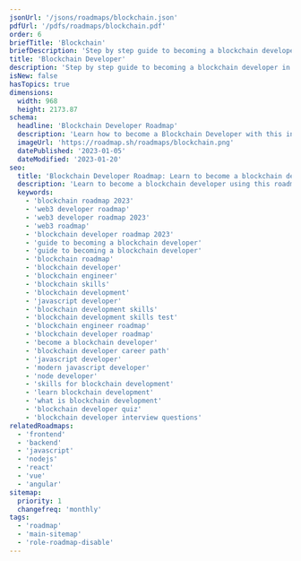 ```yaml
---
jsonUrl: '/jsons/roadmaps/blockchain.json'
pdfUrl: '/pdfs/roadmaps/blockchain.pdf'
order: 6
briefTitle: 'Blockchain'
briefDescription: 'Step by step guide to becoming a blockchain developer in 2023'
title: 'Blockchain Developer'
description: 'Step by step guide to becoming a blockchain developer in 2023.'
isNew: false
hasTopics: true
dimensions:
  width: 968
  height: 2173.87
schema:
  headline: 'Blockchain Developer Roadmap'
  description: 'Learn how to become a Blockchain Developer with this interactive step by step guide in 2023. We also have resources and short descriptions attached to the roadmap items so you can get everything you want to learn in one place.'
  imageUrl: 'https://roadmap.sh/roadmaps/blockchain.png'
  datePublished: '2023-01-05'
  dateModified: '2023-01-20'
seo:
  title: 'Blockchain Developer Roadmap: Learn to become a blockchain developer'
  description: 'Learn to become a blockchain developer using this roadmap. Community driven, articles, resources, guides, interview questions, quizzes for modern backend development.'
  keywords:
    - 'blockchain roadmap 2023'
    - 'web3 developer roadmap'
    - 'web3 developer roadmap 2023'
    - 'web3 roadmap'
    - 'blockchain developer roadmap 2023'
    - 'guide to becoming a blockchain developer'
    - 'guide to becoming a blockchain developer'
    - 'blockchain roadmap'
    - 'blockchain developer'
    - 'blockchain engineer'
    - 'blockchain skills'
    - 'blockchain development'
    - 'javascript developer'
    - 'blockchain development skills'
    - 'blockchain development skills test'
    - 'blockchain engineer roadmap'
    - 'blockchain developer roadmap'
    - 'become a blockchain developer'
    - 'blockchain developer career path'
    - 'javascript developer'
    - 'modern javascript developer'
    - 'node developer'
    - 'skills for blockchain development'
    - 'learn blockchain development'
    - 'what is blockchain development'
    - 'blockchain developer quiz'
    - 'blockchain developer interview questions'
relatedRoadmaps:
  - 'frontend'
  - 'backend'
  - 'javascript'
  - 'nodejs'
  - 'react'
  - 'vue'
  - 'angular'
sitemap:
  priority: 1
  changefreq: 'monthly'
tags:
  - 'roadmap'
  - 'main-sitemap'
  - 'role-roadmap-disable'
---
```

